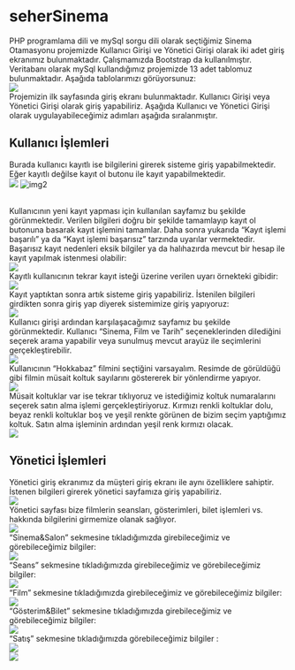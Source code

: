 # seherSinema
PHP programlama dili ve mySql sorgu dili olarak seçtiğimiz Sinema Otamasyonu projemizde Kullanıcı Girişi ve Yönetici Girişi olarak iki adet giriş ekranımız bulunmaktadır. Çalışmamızda Bootstrap da kullanılmıştır.<br>
Veritabanı olarak mySql kullandığımız projemizde 13 adet tablomuz bulunmaktadır. Aşağıda tablolarımızı görüyorsunuz:
<br><img src=https://github.com/shrgrl/seherSinema/tree/master/img/img1.jpg />
<br>Projemizin ilk sayfasında giriş ekranı bulunmaktadır. Kullanıcı Girişi veya Yönetici Girişi olarak giriş yapabiliriz. Aşağıda Kullanıcı ve Yönetici Girişi olarak uygulayabileceğimiz adımları aşağıda sıralanmıştır.
## Kullanıcı İşlemleri
Burada kullanıcı kayıtlı ise bilgilerini girerek sisteme giriş yapabilmektedir. Eğer kayıtlı değilse kayıt ol butonu ile kayıt yapabilmektedir.
<br><img src=https://github.com/shrgrl/seherSinema/tree/master/img/img2.jpg />
![img2](https://raw.githubusercontent.com/shrgrl/seherSinema/img/img2.jpg)

<br>Kullanıcının yeni kayıt yapması için kullanılan sayfamız bu şekilde görünmektedir. Verilen bilgileri doğru bir şekilde tamamlayıp kayıt ol butonuna basarak kayıt işlemini tamamlar. Daha sonra yukarıda “Kayıt işlemi başarılı” ya da “Kayıt işlemi başarısız” tarzında uyarılar vermektedir. Başarısız kayıt nedenleri eksik bilgiler ya da halıhazırda mevcut bir hesap ile kayıt yapılmak istenmesi olabilir:
<br><img src=https://github.com/shrgrl/seherSinema/tree/master/img/img3.jpg />
<br>Kayıtlı kullanıcının tekrar kayıt isteği üzerine verilen uyarı örnekteki gibidir:
<br><img src=https://github.com/shrgrl/seherSinema/tree/master/img/img4.jpg />
<br>Kayıt yaptıktan sonra artık sisteme giriş yapabiliriz. İstenilen bilgileri girdikten sonra giriş yap diyerek sistemimize giriş yapıyoruz:
<br><img src=https://github.com/shrgrl/seherSinema/tree/master/img/img5.jpg />
<br>Kullanıcı girişi ardından karşılaşacağımız sayfamız bu şekilde görünmektedir. Kullanıcı “Sinema, Film ve Tarih” seçeneklerinden dilediğini seçerek arama yapabilir veya sunulmuş mevcut arayüz ile seçimlerini gerçekleştirebilir.
<br><img src=https://github.com/shrgrl/seherSinema/tree/master/img/img6.jpg />
<br>Kullanıcının “Hokkabaz” filmini seçtiğini varsayalım. Resimde de görüldüğü gibi filmin müsait koltuk sayılarını göstererek bir yönlendirme yapıyor.
<br><img src=https://github.com/shrgrl/seherSinema/tree/master/img/img7.jpg />
<br>Müsait koltuklar var ise tekrar tıklıyoruz ve istediğimiz koltuk numaralarını seçerek satın alma işlemi gerçekleştiriyoruz. Kırmızı renkli koltuklar dolu, beyaz renkli koltuklar boş ve yeşil renkte görünen de bizim seçim yaptığımız koltuk. Satın alma işleminin ardından yeşil renk kırmızı olacak.
<br><img src=https://github.com/shrgrl/seherSinema/tree/master/img/img8.jpg />
## Yönetici İşlemleri
Yönetici giriş ekranımız da müşteri giriş ekranı ile aynı özelliklere sahiptir. İstenen bilgileri girerek yönetici sayfamıza giriş yapabiliriz.
<br><img src=https://github.com/shrgrl/seherSinema/tree/master/img/img9.jpg />
<br>Yönetici sayfası bize filmlerin seansları, gösterimleri, bilet işlemleri vs. hakkında bilgilerini girmemize olanak sağlıyor.
<br><img src=https://github.com/shrgrl/seherSinema/tree/master/img/img10.jpg />
<br>“Sinema&Salon” sekmesine tıkladığımızda girebileceğimiz ve görebileceğimiz bilgiler:
<br><img src=https://github.com/shrgrl/seherSinema/tree/master/img/img11.jpg />
<br>“Seans” sekmesine tıkladığımızda girebileceğimiz ve görebileceğimiz bilgiler:
<br><img src=https://github.com/shrgrl/seherSinema/tree/master/img/img12.jpg />
<br>“Film” sekmesine tıkladığımızda girebileceğimiz ve görebileceğimiz bilgiler:
<br><img src=https://github.com/shrgrl/seherSinema/tree/master/img/img13.jpg />
<br>“Gösterim&Bilet” sekmesine tıkladığımızda girebileceğimiz ve görebileceğimiz bilgiler:
<br><img src=https://github.com/shrgrl/seherSinema/tree/master/img/img14.jpg />
<br>“Satış” sekmesine tıkladığımızda görebileceğimiz bilgiler :
<br><img src=https://github.com/shrgrl/seherSinema/tree/master/img/img15.jpg />
<br><img src=https://github.com/shrgrl/seherSinema/tree/master/img.jpg />
